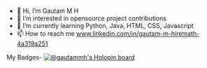 - 👋 Hi, I’m Gautam M H
- 👀 I’m interested in opensource project contributions
- 🌱 I’m currently learning Python, Java, HTML, CSS, Javascript
- 📫 How to reach me www.linkedin.com/in/gautam-m-hiremath-4a319a251

My Badges-
[![@gautammh's Holopin board](https://holopin.io/api/user/board?user=gautammh)](https://holopin.io/@gautammh)

<!---
gautam-mh/gautam-mh is a ✨ special ✨ repository because its `README.md` (this file) appears on your GitHub profile.
You can click the Preview link to take a look at your changes.
--->
